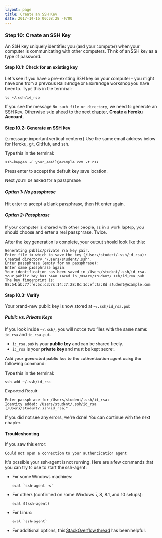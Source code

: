 ```yaml
---
layout: page
title: Create an SSH Key
date: 2017-10-16 00:08:28 -0700
---
```



### Step 10: Create an SSH Key

An SSH key uniquely identifies you (and your computer) when your computer is communicating with other computers. Think of an SSH key as a type of password.


#### Step 10.1: Check for an existing key

Let's see if you have a pre-existing SSH key on your computer - you might have one from a previous RailsBridge or ElixirBridge workshop you have been to. Type this in the terminal:

```
ls ~/.ssh/id_rsa
```
If you see the message `No such file or directory`, we need to generate an SSH Key. Otherwise skip ahead to the next chapter, **Create a Heroku Account**.

#### Step 10.2: Generate an SSH Key

{:.message.important.vertical-centerer}
  Use the same email address below for Heroku, git, GitHub, and ssh.

Type this in the terminal:


```
ssh-keygen -C your_email@example.com -t rsa
```

Press enter to accept the default key save location.

Next you'll be asked for a passphrase.

##### Option 1: No passphrase
Hit enter to accept a blank passphrase, then hit enter again.

##### Option 2: Passphrase
If your computer is shared with other people, as in a work laptop, you should choose and enter a real passphrase. Twice.

After the key generation is complete, your output should look like this:

```text
Generating public/private rsa key pair.
Enter file in which to save the key (/Users/student/.ssh/id_rsa):
Created directory '/Users/student/.ssh'.
Enter passphrase (empty for no passphrase):
Enter same passphrase again:
Your identification has been saved in /Users/student/.ssh/id_rsa.
Your public key has been saved in /Users/student/.ssh/id_rsa.pub.
The key fingerprint is:
88:54:ab:77:fe:5c:c3:7s:14:37:28:8c:1d:ef:2a:8d student@example.com
```

#### Step 10.3: Verify

Your brand-new public key is now stored at `~/.ssh/id_rsa.pub`

##### Public vs. Private Keys

If you look inside `~/.ssh/`, you will notice two files with the same name: `id_rsa` and `id_rsa.pub`.

* `id_rsa.pub` is your **public key** and can be shared freely.
* `id_rsa` is your **private key** and must be kept secret.

Add your generated public key to the authentication agent using the following command:

Type this in the terminal:

```text
ssh-add ~/.ssh/id_rsa
```

Expected Result

```text
Enter passphrase for /Users/student/.ssh/id_rsa:
Identity added: /Users/student/.ssh/id_rsa (/Users/student/.ssh/id_rsa)"
```

If you did not see any errors, we're done! You can continue with the next chapter.

#### Troubleshooting

If you saw this error:

```
Could not open a connection to your authentication agent
```

It's possible your ssh-agent is not running. Here are a few commands that you can try to use to start the ssh-agent:

- For some Windows machines:

  ```
  eval `ssh-agent -s`
  ```

- For others (confirmed on some Windows 7, 8, 8.1, and 10 setups):

  ```
  eval $(ssh-agent)
  ```

- For Linux:

  ```
  eval `ssh-agent`
  ```

- For additional options, this [StackOverflow thread](http://stackoverflow.com/questions/17846529/could-not-open-a-connection-to-your-authentication-agent) has been helpful.
